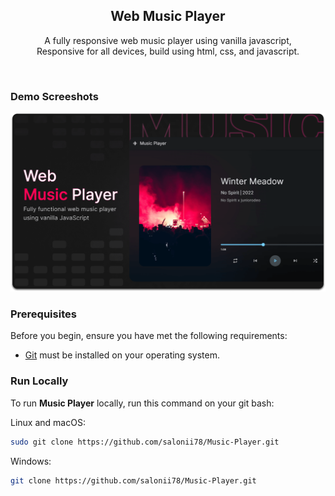 <div align="center">
  
 
  <h2 align="center">Web Music Player</h2>

  A fully responsive web music player using vanilla javascript, <br />Responsive for all devices, build using html, css, and javascript.

 

</div>

<br />

### Demo Screeshots

![Music Player Desktop Demo](./readme-images/desktop.png "Desktop Demo")

### Prerequisites

Before you begin, ensure you have met the following requirements:

* [Git](https://git-scm.com/downloads "Download Git") must be installed on your operating system.

### Run Locally

To run **Music Player** locally, run this command on your git bash:

Linux and macOS:

```bash
sudo git clone https://github.com/salonii78/Music-Player.git
```

Windows:

```bash
git clone https://github.com/salonii78/Music-Player.git
```


